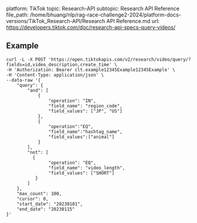 platform: TikTok
topic: Research-API
subtopic: Research API Reference
file_path: /home/bhuang/nlp/rag-race-challenge2-2024/platform-docs-versions/TikTok_Research-API/Research API Reference.md
url: https://developers.tiktok.com/doc/research-api-specs-query-videos/

## Example

    curl -L -X POST 'https://open.tiktokapis.com/v2/research/video/query/?fields=id,video_description,create_time' \
    -H 'Authorization: Bearer clt.example12345Example12345Example' \
    -H 'Content-Type: application/json' \
    --data-raw '{
        "query": {
            "and": [
                {
                    "operation": "IN",
                    "field_name": "region_code",
                    "field_values": ["JP", "US"]
                },
                {
                    "operation":"EQ",
                    "field_name":"hashtag_name",
                    "field_values":["animal"]
                }
            ],
            "not": [
              {
                    "operation": "EQ",
                    "field_name": "video_length",
                    "field_values": ["SHORT"]
               }
            ]
        },
        "max_count": 100,
        "cursor": 0,
        "start_date": "20230101",
        "end_date": "20230115"
    }'